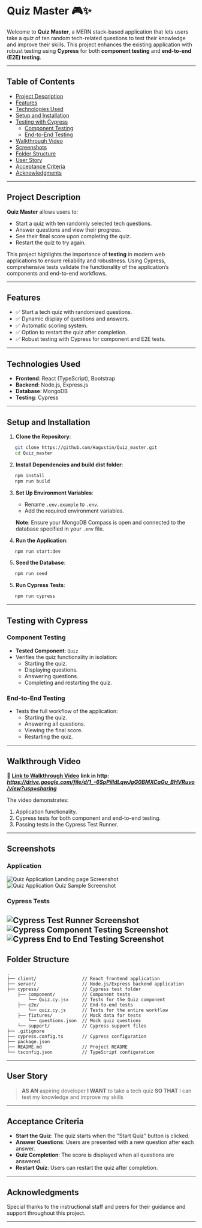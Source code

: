 # Quiz Master 🎮✨

Welcome to **Quiz Master**, a MERN stack-based application that lets users take a quiz of ten random tech-related questions to test their knowledge and improve their skills. This project enhances the existing application with robust testing using **Cypress** for both **component testing** and **end-to-end (E2E) testing**.

---

## Table of Contents
- [Project Description](#project-description)
- [Features](#features)
- [Technologies Used](#technologies-used)
- [Setup and Installation](#setup-and-installation)
- [Testing with Cypress](#testing-with-cypress)
  - [Component Testing](#component-testing)
  - [End-to-End Testing](#end-to-end-testing)
- [Walkthrough Video](#walkthrough-video)
- [Screenshots](#screenshots)
- [Folder Structure](#folder-structure)
- [User Story](#user-story)
- [Acceptance Criteria](#acceptance-criteria)
- [Acknowledgments](#acknowledgments)

---

## Project Description

**Quiz Master** allows users to:
- Start a quiz with ten randomly selected tech questions.
- Answer questions and view their progress.
- See their final score upon completing the quiz.
- Restart the quiz to try again.

This project highlights the importance of **testing** in modern web applications to ensure reliability and robustness. Using Cypress, comprehensive tests validate the functionality of the application’s components and end-to-end workflows.

---

## Features

- ✅ Start a tech quiz with randomized questions.
- ✅ Dynamic display of questions and answers.
- ✅ Automatic scoring system.
- ✅ Option to restart the quiz after completion.
- ✅ Robust testing with Cypress for component and E2E tests.

---

## Technologies Used

- **Frontend**: React (TypeScript), Bootstrap
- **Backend**: Node.js, Express.js
- **Database**: MongoDB
- **Testing**: Cypress

---

## Setup and Installation

1. **Clone the Repository**:
```bash
   git clone https://github.com/Hagustin/Quiz_master.git
   cd Quiz_master
```

2. **Install Dependencies and build dist folder**:
```bash
   npm install
   npm run build
```

3. **Set Up Environment Variables**:
   - Rename `.env.example` to `.env`.
   - Add the required environment variables.

   **Note**: Ensure your MongoDB Compass is open and connected to the database specified in your `.env` file.

4. **Run the Application**:
```bash
   npm run start:dev
```

5. **Seed the Database**:
```bash
   npm run seed
```

5. **Run Cypress Tests**:
```bash
   npm run cypress
```

---

## Testing with Cypress

### Component Testing
- **Tested Component**: `Quiz`
- Verifies the quiz functionality in isolation:
  - Starting the quiz.
  - Displaying questions.
  - Answering questions.
  - Completing and restarting the quiz.

### End-to-End Testing
- Tests the full workflow of the application:
  - Starting the quiz.
  - Answering all questions.
  - Viewing the final score.
  - Restarting the quiz.

---

## Walkthrough Video

🎥 **[Link to Walkthrough Video](https://drive.google.com/file/d/1_-6SpPilIdLqwJgG0BMXCaGu_BHVRuvo/view?usp=sharing)**
      **link in http:**  ***https://drive.google.com/file/d/1_-6SpPilIdLqwJgG0BMXCaGu_BHVRuvo/view?usp=sharing***

The video demonstrates:
1. Application functionality.
2. Cypress tests for both component and end-to-end testing.
3. Passing tests in the Cypress Test Runner.

---

## Screenshots

### Application
![Quiz Application Landing page Screenshot](./Assets/cypress_landing.png)
![Quiz Application Quiz Sample Screenshot](./Assets/quiz.png)

### Cypress Tests
![Cypress Test Runner Screenshot](./Assets/cypress_landing.png)
![Cypress Component Testing Screenshot](./Assets/Component_testing.png)
![Cypress End to End Testing Screenshot](./Assets/End_to_end_testing.png)
---

## Folder Structure

```
.
├── client/                 // React frontend application
├── server/                 // Node.js/Express backend application
├── cypress/                // Cypress test folder
    ├── component/          // Component tests
        └── Quiz.cy.jsx     // Tests for the Quiz component
    ├── e2e/                // End-to-end tests
        └── quiz.cy.js      // Tests for the entire workflow
    ├── fixtures/           // Mock data for tests
        └── questions.json  // Mock quiz questions
    └── support/            // Cypress support files
├── .gitignore
├── cypress.config.ts       // Cypress configuration
├── package.json
├── README.md               // Project README
└── tsconfig.json           // TypeScript configuration
```

---

## User Story

> **AS AN** aspiring developer
> **I WANT** to take a tech quiz
> **SO THAT** I can test my knowledge and improve my skills

---

## Acceptance Criteria

- **Start the Quiz**: The quiz starts when the "Start Quiz" button is clicked.
- **Answer Questions**: Users are presented with a new question after each answer.
- **Quiz Completion**: The score is displayed when all questions are answered.
- **Restart Quiz**: Users can restart the quiz after completion.

---

## Acknowledgments

Special thanks to the instructional staff and peers for their guidance and support throughout this project.

---